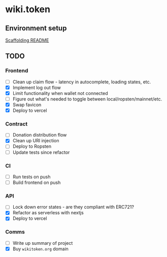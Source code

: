 # wiki.token

## Environment setup
[Scaffolding README](SCAFFOLDING.md)

## TODO
### Frontend
- [ ] Clean up claim flow - latency in autocomplete, loading states, etc.
- [x] Implement log out flow
- [x] Limit functionality when wallet not connected
- [ ] Figure out what's needed to toggle between local/ropsten/mainnet/etc.
- [x] Swap favicon
- [x] Deploy to vercel

### Contract
- [ ] Donation distribution flow
- [x] Clean up URI injection
- [ ] Deploy to Ropsten
- [ ] Update tests since refactor

### CI
- [ ] Run tests on push
- [ ] Build frontend on push

### API
- [ ] Lock down error states - are they compliant with ERC721?
- [x] Refactor as serverless with nextjs
- [x] Deploy to vercel

### Comms
- [ ] Write up summary of project
- [x] Buy `wikitoken.org` domain